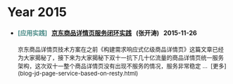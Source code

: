 <!---
    @title         社区博客
--->


# Year 2015

* #### <font color=#4d8d89> \[应用实践\] </font> &nbsp; [京东商品详情页服务闭环实践](blog-jd-page-service-based-on-resty.html) &nbsp; \(张开涛\) &nbsp; 2015-11-26

    <font size="2">
    京东商品详情页技术方案在之前《构建需求响应式亿级商品详情页》这篇文章已经为大家揭秘了，接下来为大家揭秘下双十一抗下几十亿流量的商品详情页统一服务架构，这次双十一整个商品详情页没有出现不服务的情况，服务非常稳定 ... &nbsp;[更多](blog-jd-page-service-based-on-resty.html)
    </font>